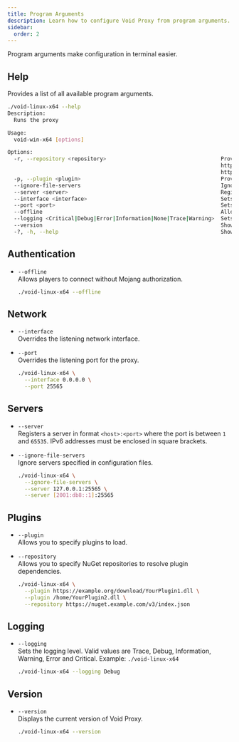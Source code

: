 ```yaml
---
title: Program Arguments
description: Learn how to configure Void Proxy from program arguments.
sidebar:
  order: 2
---
```


Program arguments make configuration in terminal easier.

## Help
Provides a list of all available program arguments.
```bash
./void-linux-x64 --help
Description:
  Runs the proxy

Usage:
  void-win-x64 [options]

Options:
  -r, --repository <repository>                                    Provides a URI to NuGet repository [--repository
                                                                   https://nuget.example.com/v3/index.json or --repository
                                                                   https://username:password@nuget.example.com/v3/index.json].
  -p, --plugin <plugin>                                            Provides a path to the file, directory or url to load plugin.
  --ignore-file-servers                                            Ignore servers specified in configuration files
  --server <server>                                                Registers an additional server in format <host>:<port>
  --interface <interface>                                          Sets the listening network interface
  --port <port>                                                    Sets the listening port
  --offline                                                        Allows players to connect without Mojang authorization
  --logging <Critical|Debug|Error|Information|None|Trace|Warning>  Sets the logging level
  --version                                                        Show version information
  -?, -h, --help                                                   Show help and usage information
```

## Authentication
- `--offline`  
  Allows players to connect without Mojang authorization.

  ```bash title="Example Usage"
  ./void-linux-x64 --offline
  ```

## Network
- `--interface`  
  Overrides the listening network interface.
- `--port`  
  Overrides the listening port for the proxy.

  ```bash title="Example Usage"
  ./void-linux-x64 \
    --interface 0.0.0.0 \
    --port 25565
  ```

## Servers
- `--server`  
  Registers a server in format `<host>:<port>` where the port is between `1` and `65535`. IPv6 addresses must be enclosed in square brackets.
- `--ignore-file-servers`  
  Ignore servers specified in configuration files.

  ```bash title="Example Usage"
  ./void-linux-x64 \
    --ignore-file-servers \
    --server 127.0.0.1:25565 \
    --server [2001:db8::1]:25565
  ```

## Plugins
- `--plugin`  
  Allows you to specify plugins to load.
- `--repository`  
  Allows you to specify NuGet repositories to resolve plugin dependencies.

  ```bash title="Example Usage"
  ./void-linux-x64 \
    --plugin https://example.org/download/YourPlugin1.dll \
    --plugin /home/YourPlugin2.dll \
    --repository https://nuget.example.com/v3/index.json
  ```

## Logging
- `--logging`  
  Sets the logging level. Valid values are Trace, Debug, Information, Warning, Error and Critical.
  Example: `./void-linux-x64 `

  ```bash title="Example Usage"
  ./void-linux-x64 --logging Debug
  ```

## Version
- `--version`  
  Displays the current version of Void Proxy.

  ```bash title="Example"
  ./void-linux-x64 --version
  ```
